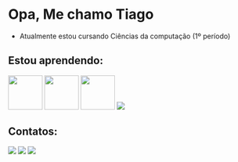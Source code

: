 # Opa, Me chamo Tiago

- Atualmente estou cursando Ciências da computação (1º período)

## Estou aprendendo:
<div>
  <img src="https://cdn.jsdelivr.net/gh/devicons/devicon@latest/icons/html5/html5-original.svg" width="70" />
  <img src="https://cdn.jsdelivr.net/gh/devicons/devicon@latest/icons/css3/css3-original.svg" width="70" />
  <img src="https://cdn.jsdelivr.net/gh/devicons/devicon@latest/icons/javascript/javascript-original.svg" width="70" /> 
  <img src="https://cdn.jsdelivr.net/gh/devicons/devicon@latest/icons/java/java-original-wordmark.svg" />          
</div>

## Contatos:

<div>
<a href="https://instagram.com/etiagu" target="_blank" > <img loading="lazy" src="https://img.shields.io/badge/-Instagram-%23E4405F?style=for-the-badge&logo=instagram&logoColor=white" target="_blank" ></a>
<a href = "mailto:tiagopereira14200@gmail.com"><img loading="lazy" src="https://img.shields.io/badge/Gmail-D14836?style=for-the-badge&logo=gmail&logoColor=white" target="_blank" ></a>
<a href="https://www.linkedin.com/in/otiagopereira/" target="_blank" ><img loading="lazy" src="https://img.shields.io/badge/-LinkedIn-%230077B5?style=for-the-badge&logo=linkedin&logoColor=white" target="_blank" ></a>   
</div>

